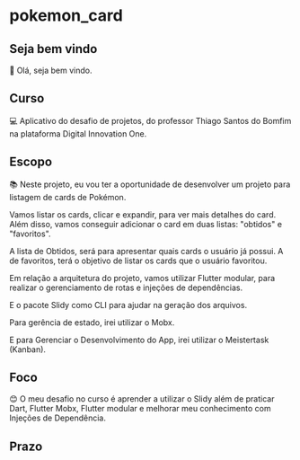 # pokemon_card

## Seja bem vindo

👋 Olá, seja bem vindo.

## Curso

💻 Aplicativo do desafio de projetos, do professor Thiago Santos do Bomfim na plataforma Digital Innovation One.

## Escopo

📚 Neste projeto, eu vou ter a oportunidade de desenvolver um projeto para listagem de cards de Pokémon.

Vamos listar os cards, clicar e expandir, para ver mais detalhes do card. Além disso, vamos conseguir adicionar o card em duas listas: "obtidos" e "favoritos".

A lista de Obtidos, será para apresentar quais cards o usuário já possui.
A de favoritos, terá o objetivo de listar os cards que o usuário favoritou.

Em relação a arquitetura do projeto, vamos utilizar Flutter modular, 
para realizar o gerenciamento de rotas e injeções de dependências.

E o pacote Slidy como CLI para ajudar na geração dos arquivos.

Para gerência de estado, irei utilizar o Mobx.

E para Gerenciar o Desenvolvimento do App, irei utilizar o Meistertask (Kanban).

## Foco

😊 O meu desafio no curso é aprender a utilizar o Slidy além de praticar Dart, Flutter Mobx, Flutter modular e melhorar meu conhecimento com Injeções de Dependência.

## Prazo
